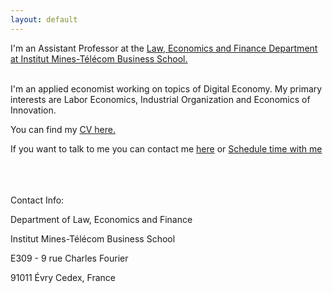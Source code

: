 ```yaml
---
layout: default
---
```



I'm an Assistant Professor at the <a class="a1" href="https://www.imt-bs.eu/en/" target="_blank"> Law, Economics and Finance Department at Institut Mines-Télécom Business School.</a> 

<br>
I'm an applied economist working on topics of Digital Economy. My primary interests are Labor Economics, Industrial Organization and Economics of Innovation. 

<br>

You can find my <a href="/assets/CV_Anahid_Bauer.pdf" target="_blank">CV here.</a> 
<br>

If you want to talk to me you can contact me <a href="mailto:anahid_bauer@imt-bs.eu">here</a> or <!-- Calendly link widget begin --> <link href="https://assets.calendly.com/assets/external/widget.css" rel="stylesheet"> <script src="https://assets.calendly.com/assets/external/widget.js" type="text/javascript" async></script> <a href="" onclick="Calendly.initPopupWidget({url: 'https://calendly.com/anahid_bauer/officehours'});return false;">Schedule time with me</a> <!-- Calendly link widget end -->

<br>
<br>
<br>
Contact Info:

<i class="fa fa-home"></i>  Department of Law, Economics and Finance

Institut Mines-Télécom Business School

E309   - 9 rue Charles Fourier

91011 Évry Cedex, France


<br>
<br>


